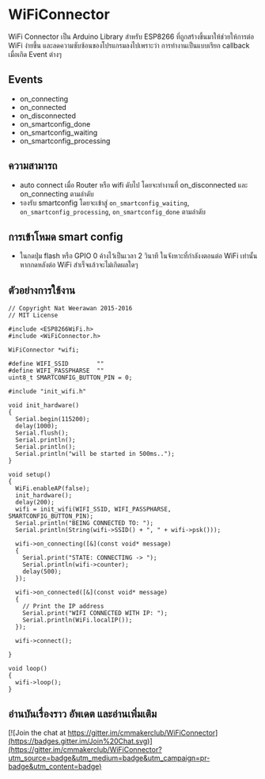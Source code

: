 # WiFiConnector

WiFi Connector เป็น Arduino Library สำหรับ ESP8266 ที่ถูกสร้างขึ้นมาให้ช่วยให้การต่อ WiFi ง่ายขึ้น และลดความซับซ้อนของโปรแกรมลงไปเพราะว่า การทำงานเป็นแบบเรียก callback เมื่อเกิด Event ต่างๆ

## Events

 - on_connecting
 - on_connected			
 - on_disconnected						
 - on_smartconfig_done				
 - on_smartconfig_waiting		
 - on_smartconfig_processing

## ความสามารถ

 - auto connect เมื่อ Router หรือ wifi ดับไป โดยจะทำงานที่ on_disconnected  และ on_connecting ตามลำดับ
 - รองรับ smartconfig โดยจะเข้าสู่ `on_smartconfig_waiting`, `on_smartconfig_processing`, `on_smartconfig_done` ตามลำดับ

## การเข้าโหมด smart config

 - ในกดปุ่ม flash หรือ GPIO 0 ค้างไว้เป็นเวลา 2 วินาที ในจังหวะที่กำลังงตอนต่อ WiFi เท่านั้น หากกดหลังต่อ WiFi สำเร็จแล้วจะไม่เกิดผลใดๆ

## ตัวอย่างการใช้งาน

    	
    // Copyright Nat Weerawan 2015-2016
    // MIT License

    #include <ESP8266WiFi.h>
    #include <WiFiConnector.h>

    WiFiConnector *wifi;

    #define WIFI_SSID        ""
    #define WIFI_PASSPHARSE  ""
    uint8_t SMARTCONFIG_BUTTON_PIN = 0;

    #include "init_wifi.h"

    void init_hardware()
    {
      Serial.begin(115200);
      delay(1000);
      Serial.flush();
      Serial.println();
      Serial.println();
      Serial.println("will be started in 500ms..");
    }

    void setup()
    {
      WiFi.enableAP(false);
      init_hardware();
      delay(200);
      wifi = init_wifi(WIFI_SSID, WIFI_PASSPHARSE, SMARTCONFIG_BUTTON_PIN);
      Serial.println("BEING CONNECTED TO: ");
      Serial.println(String(wifi->SSID() + ", " + wifi->psk()));

      wifi->on_connecting([&](const void* message)
      {
        Serial.print("STATE: CONNECTING -> ");
        Serial.println(wifi->counter);
        delay(500);
      });

      wifi->on_connected([&](const void* message)
      {
        // Print the IP address
        Serial.print("WIFI CONNECTED WITH IP: ");
        Serial.println(WiFi.localIP());
      });

      wifi->connect();

    }

    void loop()
    {
      wifi->loop();
    }

## อ่านบันเรื่องราว อัพเดต และอ่านเพิ่มเติม

[![Join the chat at https://gitter.im/cmmakerclub/WiFiConnector](https://badges.gitter.im/Join%20Chat.svg)](https://gitter.im/cmmakerclub/WiFiConnector?utm_source=badge&utm_medium=badge&utm_campaign=pr-badge&utm_content=badge)
